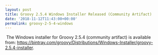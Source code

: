 ```yaml
---
layout: post
title: Groovy 2.5.4 Windows Installer Released (Community Artifact)
date: '2018-11-12T11:43:00+00:00'
permalink: groovy-2-5-4-windows
---
```

<p> </p> 
  <p>&nbsp;The Windows installer for Groovy 2.5.4 (community artifact) is available from: <a href="https://bintray.com/groovy/Distributions/Windows-Installer/groovy-2.5.4-installer" title="https://bintray.com/groovy/Distributions/Windows-Installer/groovy-2.5.4-installer">https://bintray.com/groovy/Distributions/Windows-Installer/groovy-2.5.4-installer</a>.</p> 
  <p><br /></p> 
  <p> </p>
